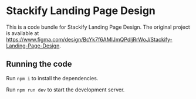 
  # Stackify Landing Page Design

  This is a code bundle for Stackify Landing Page Design. The original project is available at https://www.figma.com/design/BcYk7f6AMIJmQPdljRrWoJ/Stackify-Landing-Page-Design.

  ## Running the code

  Run `npm i` to install the dependencies.

  Run `npm run dev` to start the development server.
  